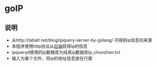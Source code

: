 # goIP

## 说明
- 从http://tabalt.net/blog/ipquery-server-by-golang/ 可得到ip信息的来源
- 本程序使用http协议从[后端](https://github.com/tabalt/ipqueryd)获得ip的信息
- ipqueryd使用的ip数据库为纯真ip数据库ip_chunzhen.txt
- 输入为某个文件，将ip的地址信息放在行尾